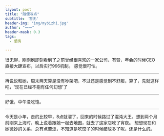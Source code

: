 ```yaml
---
layout: post
title: "随便写点"
subtitle: '暂无'
header-img: 'img/mybizhi.jpg'
author: "一一"
header-mask: 0.3
tags:
  - 感情

---
```

很无聊，刚刚刷即刻看到了之前曾经很喜欢的一家公司，有赞，年会的时候CEO直接大肆宣布，以后实行996机制。
感觉很可怕。

---
再说说和她，周末两天算是没有吵架吧，不过还是感觉到不舒服，算了，先就这样吧，'现在已经不抱有任何幻想'了

---
好饿，中午没吃饱。

---
今天是小年，走的比较早，8点就溜了，回来的时候路过了混沌大王。想到两个月前刚来上海时，晚上说着跟她一起去地图，就去了这家店吃了宵夜。
想想现在和她微妙的关系，总有点苦涩，不知道是吃饺子的时候醋放多了呢，还是什么的。

